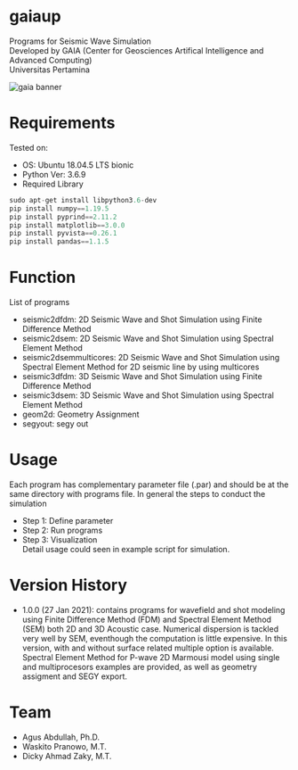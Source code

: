 # gaiaup
Programs for Seismic Wave Simulation <br /> 
Developed by GAIA (Center for Geosciences Artifical Intelligence and Advanced Computing) <br /> 
Universitas Pertamina

![gaia banner](https://drive.google.com/uc?export=view&id=1O0lNb8YhU_2u9WwroawwWtNuk1Nq7SBN)

# Requirements
Tested on: 
* OS: Ubuntu 18.04.5 LTS bionic
* Python Ver: 3.6.9
* Required Library
```python
sudo apt-get install libpython3.6-dev
pip install numpy==1.19.5
pip install pyprind==2.11.2
pip install matplotlib==3.0.0
pip install pyvista==0.26.1
pip install pandas==1.1.5
```

# Function
List of programs
* seismic2dfdm: 2D Seismic Wave and Shot Simulation using Finite Difference Method
* seismic2dsem: 2D Seismic Wave and Shot Simulation using Spectral Element Method
* seismic2dsemmulticores: 2D Seismic Wave and Shot Simulation using Spectral Element Method for 2D seismic line by using multicores
* seismic3dfdm: 3D Seismic Wave and Shot Simulation using Finite Difference Method
* seismic3dsem: 3D Seismic Wave and Shot Simulation using Spectral Element Method
* geom2d: Geometry Assignment
* segyout: segy out

# Usage
Each program has complementary parameter file (.par) and should be at the same directory with programs file. In general the steps to conduct the simulation <br />
* Step 1: Define parameter
* Step 2: Run programs
* Step 3: Visualization
<br />Detail usage could seen in example script for simulation.


# Version History
* 1.0.0 (27 Jan 2021): contains programs for wavefield and shot modeling using Finite Difference Method (FDM) and Spectral Element Method (SEM) both 2D and 3D Acoustic case. Numerical dispersion is tackled very well by SEM, eventhough the computation is little expensive. In this version, with and without surface related multiple option is available. Spectral Element Method for P-wave 2D Marmousi model using single and multiprocesors examples are provided, as well as geometry assigment and SEGY export.

# Team
* Agus Abdullah, Ph.D.
* Waskito Pranowo, M.T.
* Dicky Ahmad Zaky, M.T.
